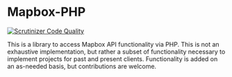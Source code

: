 # Mapbox-PHP

[![Scrutinizer Code Quality](https://scrutinizer-ci.com/g/clubdeuce/mapbox-php/badges/quality-score.png?b=main)](https://scrutinizer-ci.com/g/clubdeuce/mapbox-php/?branch=main)

This is a library to access Mapbox API functionality via PHP. This is not an exhaustive implementation, but
rather a subset of functionality necessary to implement projects for past and present clients. Functionality is added
on an as-needed basis, but contributions are welcome.
